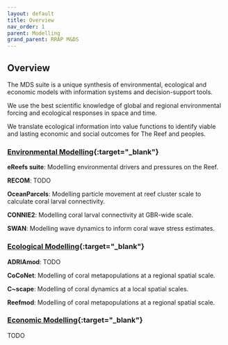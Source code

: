 ```yaml
---
layout: default
title: Overview
nav_order: 1
parent: Modelling
grand_parent: RRAP M&DS
---
```


## Overview

The MDS suite is a unique synthesis of environmental, ecological and economic models with information systems and decision-support tools. 

We use the best scientific knowledge of global and regional environmental forcing and ecological responses in space and time. 

We translate ecological information into value functions to identify viable and lasting economic and social outcomes for The Reef and peoples. 


### [Environmental Modelling](./environmental_mod){:target="\_blank"}

**eReefs suite**: Modelling environmental drivers and pressures on the Reef. 

**RECOM**: TODO

**OceanParcels**: Modelling particle movement at reef cluster scale to calculate coral larval connectivity. 

**CONNIE2**: Modelling coral larval connectivity at GBR-wide scale. 

**SWAN**: Modelling wave dynamics to inform coral wave stress estimates. 

### [Ecological Modelling](./ecological_mod){:target="\_blank"}

**ADRIAmod**: TODO

**CoCoNet**: Modelling of coral metapopulations at a regional spatial scale. 

**C~scape**: Modelling of coral dynamics at a local spatial scales​.

**Reefmod**: Modelling of coral metapopulations at a regional spatial scale.

### [Economic Modelling](./economic_mod){:target="\_blank"}
TODO
